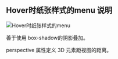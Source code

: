 ## Hover时纸张样式的menu 说明

![Hover时纸张样式的menu](http://pela5ecqg.bkt.clouddn.com/WechatIMG43.png)

善于使用 box-shadow的阴影叠加。

perspective 属性定义 3D 元素距视图的距离。
